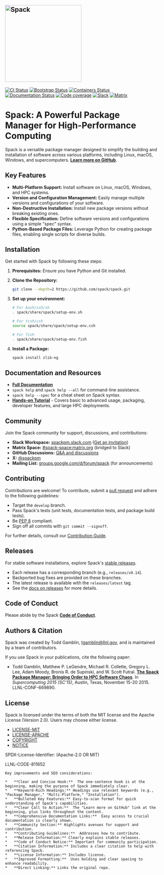 <div align="left">

<h2>
<picture>
  <source media="(prefers-color-scheme: dark)" srcset="https://raw.githubusercontent.com/spack/spack/refs/heads/develop/share/spack/logo/spack-logo-white-text.svg" width="250">
  <source media="(prefers-color-scheme: light)" srcset="https://raw.githubusercontent.com/spack/spack/refs/heads/develop/share/spack/logo/spack-logo-text.svg" width="250">
  <img alt="Spack" src="https://raw.githubusercontent.com/spack/spack/refs/heads/develop/share/spack/logo/spack-logo-text.svg" width="250">
</picture>

</h2>

<a href="https://github.com/spack/spack/actions/workflows/ci.yml"><img src="https://github.com/spack/spack/workflows/ci/badge.svg" alt="CI Status"></a>
<a href="https://github.com/spack/spack/actions/workflows/bootstrapping.yml"><img src="https://github.com/spack/spack/actions/workflows/bootstrap.yml/badge.svg" alt="Bootstrap Status"></a>
<a href="https://github.com/spack/spack/actions/workflows/build-containers.yml"><img src="https://github.com/spack/spack/actions/workflows/build-containers.yml/badge.svg" alt="Containers Status"></a>
<a href="https://spack.readthedocs.io"><img src="https://readthedocs.org/projects/spack/badge/?version=latest" alt="Documentation Status"></a>
<a href="https://codecov.io/gh/spack/spack"><img src="https://codecov.io/gh/spack/spack/branch/develop/graph/badge.svg" alt="Code coverage"/></a>
<a href="https://slack.spack.io"><img src="https://slack.spack.io/badge.svg" alt="Slack"/></a>
<a href="https://matrix.to/#/#spack-space:matrix.org"><img src="https://img.shields.io/matrix/spack-space%3Amatrix.org?label=matrix" alt="Matrix"/></a>

</div>

# Spack: A Powerful Package Manager for High-Performance Computing

Spack is a versatile package manager designed to simplify the building and installation of software across various platforms, including Linux, macOS, Windows, and supercomputers.  [**Learn more on GitHub**](https://github.com/spack/spack).

## Key Features

*   **Multi-Platform Support:** Install software on Linux, macOS, Windows, and HPC systems.
*   **Version and Configuration Management:** Easily manage multiple versions and configurations of your software.
*   **Non-Destructive Installation:** Install new package versions without breaking existing ones.
*   **Flexible Specification:** Define software versions and configurations using a simple "spec" syntax.
*   **Python-Based Package Files:** Leverage Python for creating package files, enabling single scripts for diverse builds.

## Installation

Get started with Spack by following these steps:

1.  **Prerequisites:** Ensure you have Python and Git installed.
2.  **Clone the Repository:**

    ```bash
    git clone --depth=2 https://github.com/spack/spack.git
    ```
3.  **Set up your environment:**

    ```bash
    # For bash/zsh/sh
    . spack/share/spack/setup-env.sh

    # For tcsh/csh
    source spack/share/spack/setup-env.csh

    # For fish
    . spack/share/spack/setup-env.fish
    ```
4.  **Install a Package:**

    ```bash
    spack install zlib-ng
    ```

## Documentation and Resources

*   [**Full Documentation**](https://spack.readthedocs.io/)
*   `spack help` and `spack help --all` for command-line assistance.
*   `spack help --spec` for a cheat sheet on Spack syntax.
*   [**Hands-on Tutorial**](https://spack-tutorial.readthedocs.io/) - Covers basic to advanced usage, packaging, developer features, and large HPC deployments.

## Community

Join the Spack community for support, discussions, and contributions:

*   **Slack Workspace:** [spackpm.slack.com](https://spackpm.slack.com) ([Get an invitation](https://slack.spack.io))
*   **Matrix Space:** [#spack-space:matrix.org](https://matrix.to/#/#spack-space:matrix.org) (bridged to Slack)
*   **GitHub Discussions:** [Q&A and discussions](https://github.com/spack/spack/discussions)
*   **X:** [@spackpm](https://twitter.com/spackpm)
*   **Mailing List:** [groups.google.com/d/forum/spack](https://groups.google.com/d/forum/spack) (for announcements)

## Contributing

Contributions are welcome!  To contribute, submit a [pull request](https://help.github.com/articles/using-pull-requests/) and adhere to the following guidelines:

*   Target the ``develop`` branch.
*   Pass Spack's tests (unit tests, documentation tests, and package build tests).
*   Be [PEP 8](https://www.python.org/dev/peps/pep-0008/) compliant.
*   Sign off all commits with `git commit --signoff`.

For further details, consult our [Contribution Guide](https://spack.readthedocs.io/en/latest/contribution_guide.html).

## Releases

For stable software installations, explore Spack's [stable releases](https://github.com/spack/spack/releases).

*   Each release has a corresponding branch (e.g., `releases/v0.14`).
*   Backported bug fixes are provided on these branches.
*   The latest release is available with the `releases/latest` tag.
*   See the [docs on releases](https://spack.readthedocs.io/en/latest/developer_guide.html#releases) for more details.

## Code of Conduct

Please abide by the Spack [**Code of Conduct**](.github/CODE_OF_CONDUCT.md).

## Authors & Citation

Spack was created by Todd Gamblin, tgamblin@llnl.gov, and is maintained by a team of contributors.

If you use Spack in your publications, cite the following paper:

 * Todd Gamblin, Matthew P. LeGendre, Michael R. Collette, Gregory L. Lee,
   Adam Moody, Bronis R. de Supinski, and W. Scott Futral.
   [**The Spack Package Manager: Bringing Order to HPC Software Chaos**](https://www.computer.org/csdl/proceedings/sc/2015/3723/00/2807623.pdf).
   In *Supercomputing 2015 (SC’15)*, Austin, Texas, November 15-20 2015. LLNL-CONF-669890.

## License

Spack is licensed under the terms of both the MIT license and the Apache License (Version 2.0). Users may choose either license.

*   [LICENSE-MIT](https://github.com/spack/spack/blob/develop/LICENSE-MIT)
*   [LICENSE-APACHE](https://github.com/spack/spack/blob/develop/LICENSE-APACHE)
*   [COPYRIGHT](https://github.com/spack/spack/blob/develop/COPYRIGHT)
*   [NOTICE](https://github.com/spack/spack/blob/develop/NOTICE)

SPDX-License-Identifier: (Apache-2.0 OR MIT)

LLNL-CODE-811652
```
Key improvements and SEO considerations:

*   **Clear and Concise Hook:**  The one-sentence hook is at the beginning, making the purpose of Spack immediately clear.
*   **Keyword-Rich Headings:** Headings use relevant keywords (e.g., "Package Manager," "Multi-Platform," "Installation").
*   **Bulleted Key Features:** Easy-to-scan format for quick understanding of Spack's capabilities.
*   **Clear Call to Action:**  The "Learn more on GitHub" link at the beginning, plus links throughout the content.
*   **Comprehensive Documentation Links:**  Easy access to crucial documentation is clearly shown.
*   **Community Section:** Highlights avenues for support and contribution.
*   **Contributing Guidelines:**  Addresses how to contribute.
*   **Release Information:** Clearly explains stable releases.
*   **Code of Conduct Notice:** Important for community participation.
*   **Citation Information:** Includes a clear citation to help with referencing Spack.
*   **License Information:** Includes license.
*   **Improved Formatting:**  Uses bolding and clear spacing to enhance readability.
*   **Direct Linking:** Links the original repo.